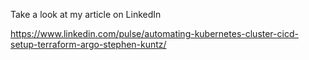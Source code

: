 Take a look at my article on LinkedIn

https://www.linkedin.com/pulse/automating-kubernetes-cluster-cicd-setup-terraform-argo-stephen-kuntz/
